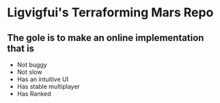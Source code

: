 # Ligvigfui's Terraforming Mars Repo

## The gole is to make an online implementation that is 

- Not buggy
- Not slow
- Has an intuitive UI
- Has stable multiplayer
- Has Ranked
